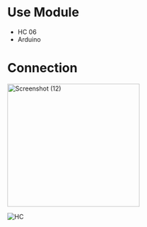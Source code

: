 # Use Module
- HC 06
- Arduino

 # Connection
 
<img width="299" height="278" alt="Screenshot (12)" src="https://github.com/user-attachments/assets/b97fbb19-a772-4dae-9eef-4b752872a859" />


![HC](https://github.com/user-attachments/assets/44d30087-d9bb-47b9-9dcb-df8e8dfb56bb)
